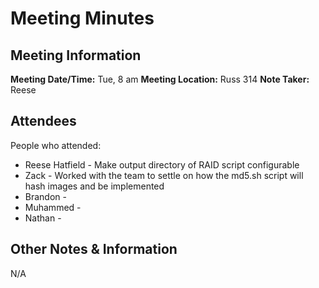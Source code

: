 # Meeting Minutes
## Meeting Information
**Meeting Date/Time:** Tue, 8 am
**Meeting Location:** Russ 314
**Note Taker:** Reese

## Attendees
People who attended:
- Reese Hatfield - Make output directory of RAID script configurable
- Zack - Worked with the team to settle on how the md5.sh script will hash images and be implemented
- Brandon -
- Muhammed - 
- Nathan - 

## Other Notes & Information
N/A

